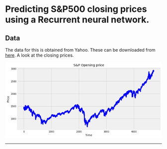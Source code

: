# Predicting S&P500 closing prices using a Recurrent neural network. 

## Data
The data for this is obtained from Yahoo. These can be downloaded from [here](https://finance.yahoo.com/quote/%5EGSPC/history?p=%5EGSPC).  A look at the closing prices. 


![](plots/closing_prices.png)

___


